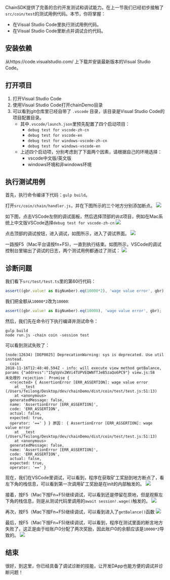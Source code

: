 
ChainSDK提供了完善的合约开发测试和调试能力。在上一节我们已经初步接触了`src/coin/test`的测试用例代码。本节，你将掌握：
* 在Visual Studio Code里执行测试用例代码。
* 在Visual Studio Code里断点并调试合约代码。

## 安装依赖

从https://code.visualstudio.com/ 上下载并安装最新版本的Visual Studio Code。

## 打开项目

1. 打开Visual Studio Code
2. 使用Visual Studio Code打开chainDemo目录
3. 可以看到git仓库里已经自带了 `.vscode` 目录，该目录是Visual Studio Code的项目配置目录。
    * 其中`.vscode/launch.json`里预先配置了四个启动项目：
        * `debug test for vscode-zh-cn`
        * `debug test for vscode-en`
        * `debug test for windows-vscode-zh-cn`
        * `debug test for windows-vscode-en`
    * 上述四个启动项，分别考虑到了下面两个因素，请根据自己的环境选择：
        * vscode中文版/英文版
        * windows环境和非windows环境

## 执行测试用例

首先，执行命令编译下代码：`gulp build`。

打开`src/coin/chain/handler.js`，并在下图所示的三个地方分别添加断点。
![](img/debug02.jpg)

如下图，点击VSCode左侧的调试面板，然后选择顶部的`调试`项目，例如在Mac系统上中文版VSCode选择`debug test for vscode-zh-cn`
![](img/debug01.jpg)

点击顶部的调试按钮，进入调试，如图所示，进入了调试界面。
![](img/debug03.jpg)

一路按F5（Mac平台请按fn+F5)，一直到执行结束。如图所示，VSCode的调试控制台里输出了调试的日志，两个测试用例都通过了测试：
![](img/debug04.jpg)

## 诊断问题

我们看下`src/test/test.ts`里的第60行代码：
```TypeScript
assert((gbr.value! as BigNumber).eq(10000*2), 'wage value error', gbr);
```

我们把金额从`10000*2`改为`10000`:
```TypeScript
assert((gbr.value! as BigNumber).eq(10000), 'wage value error', gbr);
```

然后，我们先在命令行下执行编译并测试命令：
```
gulp build
node run.js -chain coin -session test
```

可以看到测试失败了：
```
(node:12634) [DEP0025] DeprecationWarning: sys is deprecated. Use util instead.
  coin
2018-11-16T12:48:40.594Z - info: will execute view method getBalance, params {"address":"15gVpVv2WVi4TUPVEQWNfTJeB5zaQo6PC9"} view.js:58
未处理的 rejection： Promise {
  <rejected> { AssertionError [ERR_ASSERTION]: wage value error
    at __test (/Users/feilong/Desktop/dev/chainDemo/dist/coin/test/test.js:51:13)
    at <anonymous>
  generatedMessage: false,
  name: 'AssertionError [ERR_ASSERTION]',
  code: 'ERR_ASSERTION',
  actual: false,
  expected: true,
  operator: '==' } } 原因： { AssertionError [ERR_ASSERTION]: wage value error
    at __test (/Users/feilong/Desktop/dev/chainDemo/dist/coin/test/test.js:51:13)
    at <anonymous>
  generatedMessage: false,
  name: 'AssertionError [ERR_ASSERTION]',
  code: 'ERR_ASSERTION',
  actual: false,
  expected: true,
  operator: '==' }
```

现在，我们在VSCode里调试，可以看到，程序在获取矿工奖励到地方断点了，看左下角的栈信息，可以看到第一次调用矿工奖励是在init的内部触发的。
![](img/debug05.jpg)

接着，按F5（Mac下按Fn+F5)继续调试，可以看到还是停留在原地，但是观察左下角的栈信息，则是从测试代码里调用的`await session!.wage()`触发的。
![](img/debug06.jpg)

再次，按F5（Mac下按Fn+F5)继续调试，可以看到进入了`getBalance()`函数
![](img/debug07.jpg)

最后，按F5（Mac下按Fn+F5)继续调试，可以看到，程序在测试里面的断言地方失败了，这正是由于给账户0分配了两次奖励，因此账户0的余额应该是`10000*2`导致的。
![](img/debug08.jpg)

## 结束

很好，到这里，你已经具备了调试诊断的技能，让开发DApp也能方便的调试并诊断问题！
